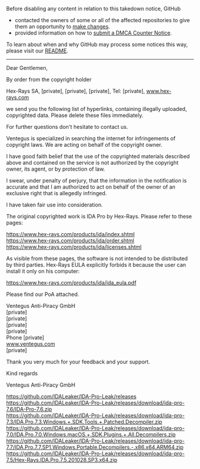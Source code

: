 Before disabling any content in relation to this takedown notice, GitHub
- contacted the owners of some or all of the affected repositories to give them an opportunity to [make changes](https://docs.github.com/en/github/site-policy/dmca-takedown-policy#a-how-does-this-actually-work).
- provided information on how to [submit a DMCA Counter Notice](https://docs.github.com/en/articles/guide-to-submitting-a-dmca-counter-notice).

To learn about when and why GitHub may process some notices this way, please visit our [README](https://github.com/github/dmca/blob/master/README.md#anatomy-of-a-takedown-notice).

---

Dear Gentlemen,

By order from the copyright holder

Hex-Rays SA, [private], [private], [private], Tel: [private], www.hex-rays.com

we send you the following list of hyperlinks, containing illegally uploaded, copyrighted data. Please delete these files immediately.

For further questions don't hesitate to contact us.

Ventegus is specialized in searching the internet for infringements of copyright laws. We are acting on behalf of the copyright owner.

I have good faith belief that the use of the copyrighted materials described above and contained on the service is not authorized by the copyright owner, its agent, or by protection of law.

I swear, under penalty of perjury, that the information in the notification is accurate and that I am authorized to act on behalf of the owner of an exclusive right that is allegedly infringed.

I have taken fair use into consideration.
 
The original copyrighted work is IDA Pro by Hex-Rays. Please refer to these pages:

https://www.hex-rays.com/products/ida/index.shtml  
https://www.hex-rays.com/products/ida/order.shtml  
https://www.hex-rays.com/products/ida/licenses.shtml

As visible from these pages, the software is not intended to be distributed by third parties. Hex-Rays EULA explicitly forbids it because the user can install it only on his computer:

https://www.hex-rays.com/products/ida/ida_eula.pdf

Please find our PoA attached.


Ventegus Anti-Piracy GmbH  
[private]  
[private]  
[private]  
[private]  
Phone [private]  
www.ventegus.com  
[private]  

Thank you very much for your feedback and your support.


Kind regards

Ventegus Anti-Piracy GmbH


https://github.com/IDALeaker/IDA-Pro-Leak/releases  
https://github.com/IDALeaker/IDA-Pro-Leak/releases/download/ida-pro-7.6/IDA-Pro-7.6.zip  
https://github.com/IDALeaker/IDA-Pro-Leak/releases/download/ida-pro-7.3/IDA.Pro.7.3.Windows.+.SDK.Tools.+.Patched.Decompiler.zip  
https://github.com/IDALeaker/IDA-Pro-Leak/releases/download/ida-pro-7.0/IDA.Pro.7.0.Windows.macOS.+.SDK.Plugins.+.All.Decompilers.zip  
https://github.com/IDALeaker/IDA-Pro-Leak/releases/download/ida-pro-7.7/IDA.Pro.7.7.SP1.Windows.Portable.Decompilers.-.x86.x64.ARM64.zip  
https://github.com/IDALeaker/IDA-Pro-Leak/releases/download/ida-pro-7.5/Hex-Rays.IDA.Pro.7.5.201028.SP3.x64.zip  
